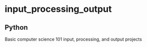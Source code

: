 # input_processing_output
## Python
Basic computer science 101 input, processing, and output projects

